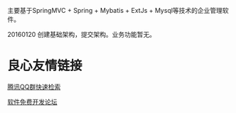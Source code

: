 主要基于SpringMVC + Spring + Mybatis + ExtJs + Mysql等技术的企业管理软件。

20160120 创建基础架构，提交架构。业务功能暂无。



 # 良心友情链接

[腾讯QQ群快速检索](http://u.720life.cn/s/8cf73f7c)

[软件免费开发论坛](http://u.720life.cn/s/bbb01dc0)